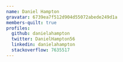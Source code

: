 ```yaml
---
name: Daniel Hampton
gravatar: 6739ea7f512d904d55072abede249d1a
members-quilt: true
profiles:
  github: danielahampton
  twitter: DanielHampton56
  linkedin: danielahampton
  stackoverflow: 7635517
---
```

